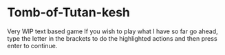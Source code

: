 # Tomb-of-Tutan-kesh
Very WIP text based game 
If you wish to play what I have so far go ahead, type the letter in the brackets to do the highlighted actions and then press enter to continue. 
